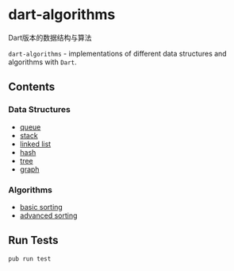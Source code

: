 dart-algorithms
================

Dart版本的数据结构与算法

`dart-algorithms` - implementations of different data structures and algorithms with `Dart`.

## Contents

### Data Structures

* [queue](https://github.com/jarontai/dart-algorithms/tree/master/lib/src/data_structures/queue)
* [stack](https://github.com/jarontai/dart-algorithms/tree/master/lib/src/data_structures/stack)
* [linked list](https://github.com/jarontai/dart-algorithms/tree/master/lib/src/data_structures/linked_list)
* [hash](https://github.com/jarontai/dart-algorithms/tree/master/lib/src/data_structures/hash)
* [tree](https://github.com/jarontai/dart-algorithms/tree/master/lib/src/data_structures/tree)
* [graph](https://github.com/jarontai/dart-algorithms/tree/master/lib/src/data_structures/graph)

### Algorithms

* [basic sorting](https://github.com/jarontai/dart-algorithms/tree/master/lib/src/algorithms/sorting/basic.dart)
* [advanced sorting](https://github.com/jarontai/dart-algorithms/tree/master/lib/src/algorithms/sorting/advanced.dart)

## Run Tests

    pub run test


